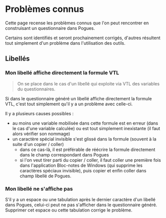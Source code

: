 # Problèmes connus

Cette page recense les problèmes connus que l'on peut rencontrer en construisant un questionnaire dans Pogues.

Certains sont identifiés et seront prochainement corrigés, d'autres résultent tout simplement d'un problème dans l'utilisation des outils.

## Libellés

### Mon libellé affiche directement la formule VTL

> On se place dans le cas d'un libellé qui exploite via VTL des variables du questionnaires.

Si dans le questionnaire généré un libellé affiche directement la formule VTL, c'est tout simplement qu'il y a un problème avec celle-ci.

Il y a plusieurs causes possibles :

- au moins une variable mobilisée dans cette formule est en erreur (dans le cas d'une variable calculée) ou est tout simplement inexistante (il faut alors vérifier son nommage)
- un caractère spécial invisible s'est glissé dans la formule (souvent à la suite d'un copier / coller)
  - dans ce cas-là, il est préférable de réécrire la formule directement dans le champ correspondant dans Pogues
  - si l'on veut tirer parti du copier / coller, il faut coller une première fois dans l'application Bloc-notes de Windows (qui supprime les caractères spéciaux invisible), puis copier et enfin coller dans champ libellé de Pogues.

### Mon libellé ne s'affiche pas

S'il y a un espace ou une tabulation après le dernier caractère d'un libellé dans Pogues, celui-ci peut ne pas s'afficher dans le questionnaire généré. Supprimer cet espace ou cette tabulation corrige le problème.
